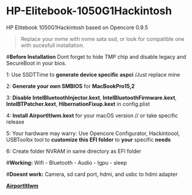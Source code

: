 # HP-Elitebook-1050G1Hackintosh
HP Elitebook 1050G1Hackintosh based on Opencore 0.9.5

>Replace your nvme with nvme sata ssd, or look for compatible one with sucesfull installation.

#**Before Installation** 
Dont forget to hide TMP chip and disable legacy and SecureBoot in your bios.

1: Use SSDTTime to **generate device specific aspci** /Just replace mine

2: **Generate your own SMBIOS** for **MacBookPro15,2**

3: **Disable IntelBluetoothInjector.kext**, **IntelBluetoothFirmware.kext**, **IntelBTPatcher.kext**, **HibernationFixup.kext**  in config.plist

4: **Install AirportItlwm.kext** for your macOS version // or take specific release

5: Your hardware may warry: Use Opencore Configurator, Hackintoool, USBToolbx tool to **customize this EFI folder** to **your** specific **needs**

6: Create folder NVRAM in same directory as EFI folder


#**Working:**
Wifi - Bluetooth - Audio - Igpu - sleep

#**Doesnt work:**
Camera, sd card port, hdmi, and usbc to hdmi adapter

[**AirportItlwm**](https://github.com/OpenIntelWireless/itlwm/releases/)



